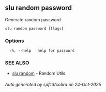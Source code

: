 ## slu random password

Generate random password

```
slu random password [flags]
```

### Options

```
  -h, --help   help for password
```

### SEE ALSO

* [slu random](slu_random.md)	 - Random Utils

###### Auto generated by spf13/cobra on 24-Oct-2025
